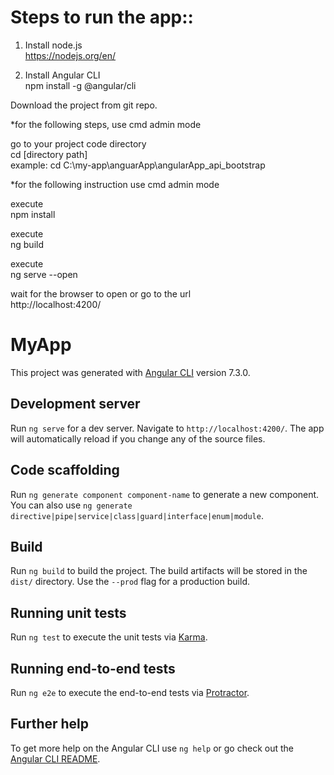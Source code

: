 # Steps to run the app::

1. Install node.js <br />
https://nodejs.org/en/ <br />

2. Install Angular CLI <br />
npm install -g @angular/cli <br />

Download the project from git repo. <br />

*for the following steps, use cmd admin mode <br />

go to your project code directory <br />
cd [directory path] <br />
example: cd C:\my-app\anguarApp\angularApp_api_bootstrap <br />

*for the following instruction use cmd admin mode <br />

execute <br />
npm install <br />

execute <br />
ng build <br />

execute <br />
ng serve --open <br />

wait for the browser to open or go to the url <br />
http://localhost:4200/



























# MyApp

This project was generated with [Angular CLI](https://github.com/angular/angular-cli) version 7.3.0.

## Development server

Run `ng serve` for a dev server. Navigate to `http://localhost:4200/`. The app will automatically reload if you change any of the source files.

## Code scaffolding

Run `ng generate component component-name` to generate a new component. You can also use `ng generate directive|pipe|service|class|guard|interface|enum|module`.

## Build

Run `ng build` to build the project. The build artifacts will be stored in the `dist/` directory. Use the `--prod` flag for a production build.

## Running unit tests

Run `ng test` to execute the unit tests via [Karma](https://karma-runner.github.io).

## Running end-to-end tests

Run `ng e2e` to execute the end-to-end tests via [Protractor](http://www.protractortest.org/).

## Further help

To get more help on the Angular CLI use `ng help` or go check out the [Angular CLI README](https://github.com/angular/angular-cli/blob/master/README.md).
